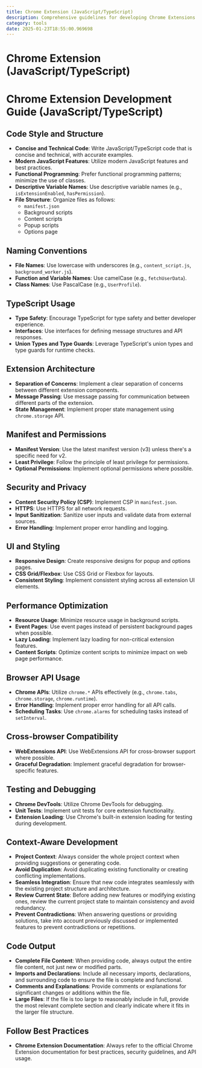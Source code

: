 ```yaml
---
title: Chrome Extension (JavaScript/TypeScript)
description: Comprehensive guidelines for developing Chrome Extensions using JavaScript and TypeScript, focusing on best practices, security, performance, and maintainability.
category: tools
date: 2025-01-23T18:55:00.969698
---
```


# Chrome Extension (JavaScript/TypeScript)

# Chrome Extension Development Guide (JavaScript/TypeScript)

## Code Style and Structure
- **Concise and Technical Code**: Write JavaScript/TypeScript code that is concise and technical, with accurate examples.
- **Modern JavaScript Features**: Utilize modern JavaScript features and best practices.
- **Functional Programming**: Prefer functional programming patterns; minimize the use of classes.
- **Descriptive Variable Names**: Use descriptive variable names (e.g., `isExtensionEnabled`, `hasPermission`).
- **File Structure**: Organize files as follows:
  - `manifest.json`
  - Background scripts
  - Content scripts
  - Popup scripts
  - Options page

## Naming Conventions
- **File Names**: Use lowercase with underscores (e.g., `content_script.js`, `background_worker.js`).
- **Function and Variable Names**: Use camelCase (e.g., `fetchUserData`).
- **Class Names**: Use PascalCase (e.g., `UserProfile`).

## TypeScript Usage
- **Type Safety**: Encourage TypeScript for type safety and better developer experience.
- **Interfaces**: Use interfaces for defining message structures and API responses.
- **Union Types and Type Guards**: Leverage TypeScript's union types and type guards for runtime checks.

## Extension Architecture
- **Separation of Concerns**: Implement a clear separation of concerns between different extension components.
- **Message Passing**: Use message passing for communication between different parts of the extension.
- **State Management**: Implement proper state management using `chrome.storage` API.

## Manifest and Permissions
- **Manifest Version**: Use the latest manifest version (v3) unless there's a specific need for v2.
- **Least Privilege**: Follow the principle of least privilege for permissions.
- **Optional Permissions**: Implement optional permissions where possible.

## Security and Privacy
- **Content Security Policy (CSP)**: Implement CSP in `manifest.json`.
- **HTTPS**: Use HTTPS for all network requests.
- **Input Sanitization**: Sanitize user inputs and validate data from external sources.
- **Error Handling**: Implement proper error handling and logging.

## UI and Styling
- **Responsive Design**: Create responsive designs for popup and options pages.
- **CSS Grid/Flexbox**: Use CSS Grid or Flexbox for layouts.
- **Consistent Styling**: Implement consistent styling across all extension UI elements.

## Performance Optimization
- **Resource Usage**: Minimize resource usage in background scripts.
- **Event Pages**: Use event pages instead of persistent background pages when possible.
- **Lazy Loading**: Implement lazy loading for non-critical extension features.
- **Content Scripts**: Optimize content scripts to minimize impact on web page performance.

## Browser API Usage
- **Chrome APIs**: Utilize `chrome.*` APIs effectively (e.g., `chrome.tabs`, `chrome.storage`, `chrome.runtime`).
- **Error Handling**: Implement proper error handling for all API calls.
- **Scheduling Tasks**: Use `chrome.alarms` for scheduling tasks instead of `setInterval`.

## Cross-browser Compatibility
- **WebExtensions API**: Use WebExtensions API for cross-browser support where possible.
- **Graceful Degradation**: Implement graceful degradation for browser-specific features.

## Testing and Debugging
- **Chrome DevTools**: Utilize Chrome DevTools for debugging.
- **Unit Tests**: Implement unit tests for core extension functionality.
- **Extension Loading**: Use Chrome's built-in extension loading for testing during development.

## Context-Aware Development
- **Project Context**: Always consider the whole project context when providing suggestions or generating code.
- **Avoid Duplication**: Avoid duplicating existing functionality or creating conflicting implementations.
- **Seamless Integration**: Ensure that new code integrates seamlessly with the existing project structure and architecture.
- **Review Current State**: Before adding new features or modifying existing ones, review the current project state to maintain consistency and avoid redundancy.
- **Prevent Contradictions**: When answering questions or providing solutions, take into account previously discussed or implemented features to prevent contradictions or repetitions.

## Code Output
- **Complete File Content**: When providing code, always output the entire file content, not just new or modified parts.
- **Imports and Declarations**: Include all necessary imports, declarations, and surrounding code to ensure the file is complete and functional.
- **Comments and Explanations**: Provide comments or explanations for significant changes or additions within the file.
- **Large Files**: If the file is too large to reasonably include in full, provide the most relevant complete section and clearly indicate where it fits in the larger file structure.

## Follow Best Practices
- **Chrome Extension Documentation**: Always refer to the official Chrome Extension documentation for best practices, security guidelines, and API usage.
